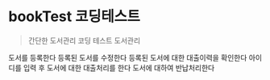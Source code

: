 # bookTest 코딩테스트
> 간단한 도서관리 코딩 테스트
>도서관리

도서를 등록한다
등록된 도서를 수정한다
등록된 도서에 대한 대출이력을 확인한다
아이디를 입력 후 도서에 대한 대출처리를 한다
도서에 대하여 반납처리한다
